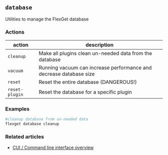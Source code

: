 ## `database`
Utilities to manage the FlexGet database

### Actions
| action | description |
| --- | --- |
| `cleanup` | Make all plugins clean un-needed data from the database |
| `vacuum`| Running vacuum can increase performance and decrease database size |
| `reset` | Reset the entire database (DANGEROUS!) |
| `reset-plugin` | Reset the database for a specific plugin | 

### Examples
```bash
#cleanup database from un-needed data
flexget database cleanup
```

### Related articles
* [CUI / Command line interface overview](/CLI)
